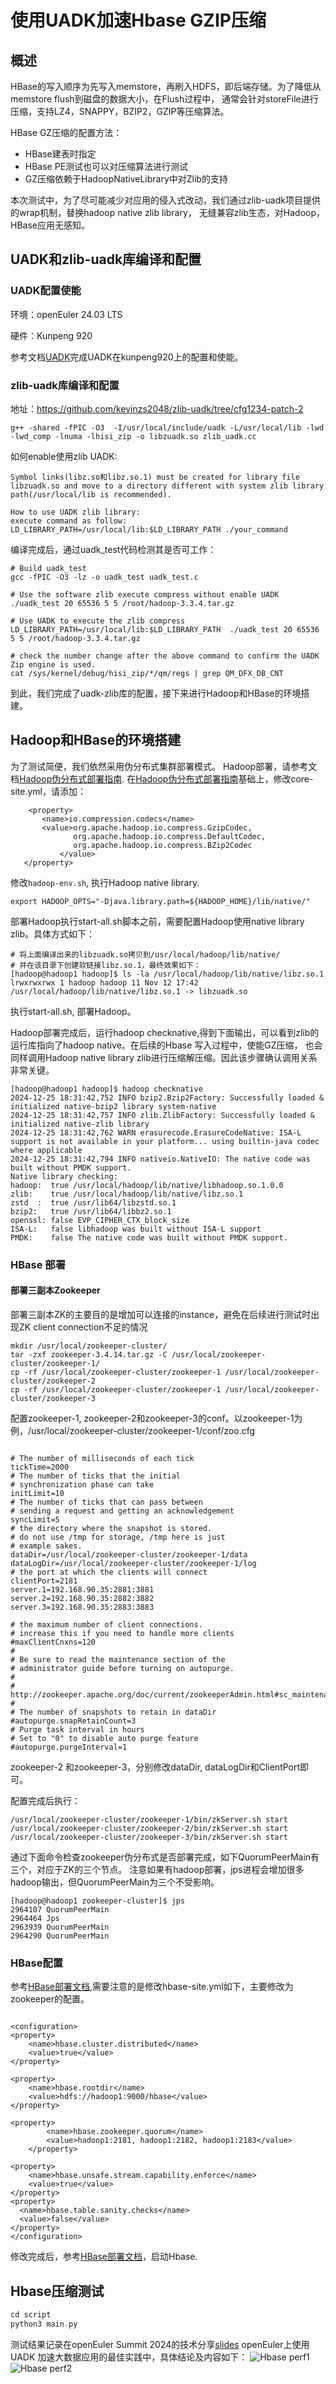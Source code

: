 # 使用UADK加速Hbase GZIP压缩
## 概述
HBase的写入顺序为先写入memstore，再刷入HDFS，即后端存储。为了降低从memstore flush到磁盘的数据大小，在Flush过程中，
通常会针对storeFile进行压缩，支持LZ4，SNAPPY，BZIP2，GZIP等压缩算法。

HBase GZ压缩的配置方法：
- HBase建表时指定
- HBase PE测试也可以对压缩算法进行测试
- GZ压缩依赖于HadoopNativeLibrary中对Zlib的支持

本次测试中，为了尽可能减少对应用的侵入式改动，我们通过zlib-uadk项目提供的wrap机制，替换hadoop native zlib library，
无缝兼容zlib生态，对Hadoop，HBase应用无感知。

## UADK和zlib-uadk库编译和配置
### UADK配置使能
环境：openEuler 24.03 LTS

硬件：Kunpeng 920

参考文档[UADK](https://gitee.com/openeuler/uadk-bigdata/blob/master/uadk.md)完成UADK在kunpeng920上的配置和使能。

### zlib-uadk库编译和配置
地址：https://github.com/kevinzs2048/zlib-uadk/tree/cfg1234-patch-2

```
g++ -shared -fPIC -O3  -I/usr/local/include/uadk -L/usr/local/lib -lwd -lwd_comp -lnuma -lhisi_zip -o libzuadk.so zlib_uadk.cc
```
如何enable使用zlib UADK:
```
Symbol links(libz.so和libz.so.1) must be created for library file libzuadk.so and move to a directory different with system zlib library path(/usr/local/lib is recommended).

How to use UADK zlib library:
execute command as follow:
LD_LIBRARY_PATH=/usr/local/lib:$LD_LIBRARY_PATH ./your_command
```

编译完成后，通过uadk_test代码检测其是否可工作：
```
# Build uadk_test
gcc -fPIC -O3 -lz -o uadk_test uadk_test.c

# Use the software zlib execute compress without enable UADK
./uadk_test 20 65536 5 5 /root/hadoop-3.3.4.tar.gz

# Use UADK to execute the zlib compress
LD_LIBRARY_PATH=/usr/local/lib:$LD_LIBRARY_PATH  ./uadk_test 20 65536 5 5 /root/hadoop-3.3.4.tar.gz

# check the number change after the above command to confirm the UADK Zip engine is used.
cat /sys/kernel/debug/hisi_zip/*/qm/regs | grep QM_DFX_DB_CNT
```
到此，我们完成了uadk-zlib库的配置，接下来进行Hadoop和HBase的环境搭建。

## Hadoop和HBase的环境搭建
为了测试简便，我们依然采用伪分布式集群部署模式。 Hadoop部署，请参考文档[Hadoop伪分布式部署指南](./BuildHadoopEnvironment.md). 
在[Hadoop伪分布式部署指南](./BuildHadoopEnvironment.md)基础上，修改core-site.yml，请添加：
```
    <property>
       <name>io.compression.codecs</name>
       <value>org.apache.hadoop.io.compress.GzipCodec,
              org.apache.hadoop.io.compress.DefaultCodec,
              org.apache.hadoop.io.compress.BZip2Codec
           </value>
   </property>
```

修改`hadoop-env.sh`, 执行Hadoop native library.
```
export HADOOP_OPTS="-Djava.library.path=${HADOOP_HOME}/lib/native/"
```

部署Hadoop执行start-all.sh脚本之前，需要配置Hadoop使用native library zlib。具体方式如下：
```
# 将上面编译出来的libzuadk.so拷贝到/usr/local/hadoop/lib/native/
# 并在该目录下创建软链接libz.so.1，最终效果如下：
[hadoop@hadoop1 hadoop]$ ls -la /usr/local/hadoop/lib/native/libz.so.1
lrwxrwxrwx 1 hadoop hadoop 11 Nov 12 17:42 /usr/local/hadoop/lib/native/libz.so.1 -> libzuadk.so
```
执行start-all.sh, 部署Hadoop。

Hadoop部署完成后，运行hadoop checknative,得到下面输出，可以看到zlib的运行库指向了hadoop native。在后续的Hbase 写入过程中，使能GZ压缩，
也会同样调用Hadoop native library zlib进行压缩解压缩。因此该步骤确认调用关系非常关键。
```
[hadoop@hadoop1 hadoop]$ hadoop checknative
2024-12-25 18:31:42,752 INFO bzip2.Bzip2Factory: Successfully loaded & initialized native-bzip2 library system-native
2024-12-25 18:31:42,757 INFO zlib.ZlibFactory: Successfully loaded & initialized native-zlib library
2024-12-25 18:31:42,762 WARN erasurecode.ErasureCodeNative: ISA-L support is not available in your platform... using builtin-java codec where applicable
2024-12-25 18:31:42,794 INFO nativeio.NativeIO: The native code was built without PMDK support.
Native library checking:
hadoop:  true /usr/local/hadoop/lib/native/libhadoop.so.1.0.0
zlib:    true /usr/local/hadoop/lib/native/libz.so.1
zstd  :  true /usr/lib64/libzstd.so.1
bzip2:   true /usr/lib64/libbz2.so.1
openssl: false EVP_CIPHER_CTX_block_size
ISA-L:   false libhadoop was built without ISA-L support
PMDK:    false The native code was built without PMDK support.
```

### HBase 部署
#### 部署三副本Zookeeper
部署三副本ZK的主要目的是增加可以连接的instance，避免在后续进行测试时出现ZK client connection不足的情况
```
mkdir /usr/local/zookeeper-cluster/
tar -zxf zookeeper-3.4.14.tar.gz -C /usr/local/zookeeper-cluster/zookeeper-1/
cp -rf /usr/local/zookeeper-cluster/zookeeper-1 /usr/local/zookeeper-cluster/zookeeper-2
cp -rf /usr/local/zookeeper-cluster/zookeeper-1 /usr/local/zookeeper-cluster/zookeeper-3
```
配置zookeeper-1, zookeeper-2和zookeeper-3的conf。以zookeeper-1为例，/usr/local/zookeeper-cluster/zookeeper-1/conf/zoo.cfg
```

# The number of milliseconds of each tick
tickTime=2000
# The number of ticks that the initial
# synchronization phase can take
initLimit=10
# The number of ticks that can pass between
# sending a request and getting an acknowledgement
syncLimit=5
# the directory where the snapshot is stored.
# do not use /tmp for storage, /tmp here is just
# example sakes.
dataDir=/usr/local/zookeeper-cluster/zookeeper-1/data
dataLogDir=/usr/local/zookeeper-cluster/zookeeper-1/log
# the port at which the clients will connect
clientPort=2181
server.1=192.168.90.35:2881:3881
server.2=192.168.90.35:2882:3882
server.3=192.168.90.35:2883:3883

# the maximum number of client connections.
# increase this if you need to handle more clients
#maxClientCnxns=120
#
# Be sure to read the maintenance section of the
# administrator guide before turning on autopurge.
#
# http://zookeeper.apache.org/doc/current/zookeeperAdmin.html#sc_maintenance
#
# The number of snapshots to retain in dataDir
#autopurge.snapRetainCount=3
# Purge task interval in hours
# Set to "0" to disable auto purge feature
#autopurge.purgeInterval=1
```
zookeeper-2 和zookeeper-3，分别修改dataDir, dataLogDir和ClientPort即可。

配置完成后执行：
```
/usr/local/zookeeper-cluster/zookeeper-1/bin/zkServer.sh start
/usr/local/zookeeper-cluster/zookeeper-2/bin/zkServer.sh start
/usr/local/zookeeper-cluster/zookeeper-3/bin/zkServer.sh start
```
通过下面命令检查zookeeper伪分布式是否部署完成，如下QuorumPeerMain有三个，对应于ZK的三个节点。
注意如果有hadoop部署，jps进程会增加很多hadoop输出，但QuorumPeerMain为三个不受影响。
```
[hadoop@hadoop1 zookeeper-cluster]$ jps
2964107 QuorumPeerMain
2964464 Jps
2963939 QuorumPeerMain
2964290 QuorumPeerMain
```

### HBase配置
参考[HBase部署文档](./BuildHbaseEnvironment.md),需要注意的是修改hbase-site.yml如下，主要修改为zookeeper的配置。
```

<configuration>
<property>
    <name>hbase.cluster.distributed</name>
    <value>true</value>
</property>

<property>
    <name>hbase.rootdir</name>
    <value>hdfs://hadoop1:9000/hbase</value>
</property>

<property>
        <name>hbase.zookeeper.quorum</name>
        <value>hadoop1:2181, hadoop1:2182, hadoop1:2183</value>
    </property>

<property>
    <name>hbase.unsafe.stream.capability.enforce</name>
    <value>true</value>
</property>
<property>
  <name>hbase.table.sanity.checks</name>
  <value>false</value>
</property>
</configuration>

```
修改完成后，参考[HBase部署文档](./BuildHbaseEnvironment.md)，启动Hbase.

## Hbase压缩测试
```asm
cd script
python3 main.py
```
测试结果记录在openEuler Summit 2024的技术分享[slides](./slides/openEuler-uadk-bigdata.pdf) openEuler上使用UADK
加速大数据应用的最佳实践中，具体结论及内容如下：
![Hbase perf1](./slides/hbase-perf1.png)
![Hbase perf2](./slides/hbase-perf2.png)
